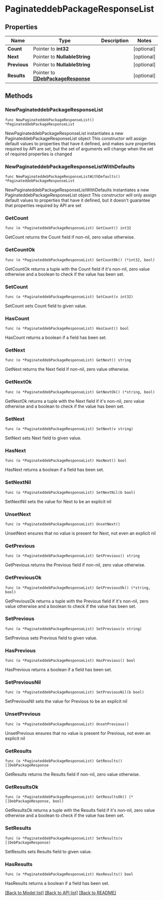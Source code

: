 # PaginateddebPackageResponseList

## Properties

Name | Type | Description | Notes
------------ | ------------- | ------------- | -------------
**Count** | Pointer to **int32** |  | [optional] 
**Next** | Pointer to **NullableString** |  | [optional] 
**Previous** | Pointer to **NullableString** |  | [optional] 
**Results** | Pointer to [**[]DebPackageResponse**](DebPackageResponse.md) |  | [optional] 

## Methods

### NewPaginateddebPackageResponseList

`func NewPaginateddebPackageResponseList() *PaginateddebPackageResponseList`

NewPaginateddebPackageResponseList instantiates a new PaginateddebPackageResponseList object
This constructor will assign default values to properties that have it defined,
and makes sure properties required by API are set, but the set of arguments
will change when the set of required properties is changed

### NewPaginateddebPackageResponseListWithDefaults

`func NewPaginateddebPackageResponseListWithDefaults() *PaginateddebPackageResponseList`

NewPaginateddebPackageResponseListWithDefaults instantiates a new PaginateddebPackageResponseList object
This constructor will only assign default values to properties that have it defined,
but it doesn't guarantee that properties required by API are set

### GetCount

`func (o *PaginateddebPackageResponseList) GetCount() int32`

GetCount returns the Count field if non-nil, zero value otherwise.

### GetCountOk

`func (o *PaginateddebPackageResponseList) GetCountOk() (*int32, bool)`

GetCountOk returns a tuple with the Count field if it's non-nil, zero value otherwise
and a boolean to check if the value has been set.

### SetCount

`func (o *PaginateddebPackageResponseList) SetCount(v int32)`

SetCount sets Count field to given value.

### HasCount

`func (o *PaginateddebPackageResponseList) HasCount() bool`

HasCount returns a boolean if a field has been set.

### GetNext

`func (o *PaginateddebPackageResponseList) GetNext() string`

GetNext returns the Next field if non-nil, zero value otherwise.

### GetNextOk

`func (o *PaginateddebPackageResponseList) GetNextOk() (*string, bool)`

GetNextOk returns a tuple with the Next field if it's non-nil, zero value otherwise
and a boolean to check if the value has been set.

### SetNext

`func (o *PaginateddebPackageResponseList) SetNext(v string)`

SetNext sets Next field to given value.

### HasNext

`func (o *PaginateddebPackageResponseList) HasNext() bool`

HasNext returns a boolean if a field has been set.

### SetNextNil

`func (o *PaginateddebPackageResponseList) SetNextNil(b bool)`

 SetNextNil sets the value for Next to be an explicit nil

### UnsetNext
`func (o *PaginateddebPackageResponseList) UnsetNext()`

UnsetNext ensures that no value is present for Next, not even an explicit nil
### GetPrevious

`func (o *PaginateddebPackageResponseList) GetPrevious() string`

GetPrevious returns the Previous field if non-nil, zero value otherwise.

### GetPreviousOk

`func (o *PaginateddebPackageResponseList) GetPreviousOk() (*string, bool)`

GetPreviousOk returns a tuple with the Previous field if it's non-nil, zero value otherwise
and a boolean to check if the value has been set.

### SetPrevious

`func (o *PaginateddebPackageResponseList) SetPrevious(v string)`

SetPrevious sets Previous field to given value.

### HasPrevious

`func (o *PaginateddebPackageResponseList) HasPrevious() bool`

HasPrevious returns a boolean if a field has been set.

### SetPreviousNil

`func (o *PaginateddebPackageResponseList) SetPreviousNil(b bool)`

 SetPreviousNil sets the value for Previous to be an explicit nil

### UnsetPrevious
`func (o *PaginateddebPackageResponseList) UnsetPrevious()`

UnsetPrevious ensures that no value is present for Previous, not even an explicit nil
### GetResults

`func (o *PaginateddebPackageResponseList) GetResults() []DebPackageResponse`

GetResults returns the Results field if non-nil, zero value otherwise.

### GetResultsOk

`func (o *PaginateddebPackageResponseList) GetResultsOk() (*[]DebPackageResponse, bool)`

GetResultsOk returns a tuple with the Results field if it's non-nil, zero value otherwise
and a boolean to check if the value has been set.

### SetResults

`func (o *PaginateddebPackageResponseList) SetResults(v []DebPackageResponse)`

SetResults sets Results field to given value.

### HasResults

`func (o *PaginateddebPackageResponseList) HasResults() bool`

HasResults returns a boolean if a field has been set.


[[Back to Model list]](../README.md#documentation-for-models) [[Back to API list]](../README.md#documentation-for-api-endpoints) [[Back to README]](../README.md)


